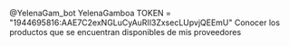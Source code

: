 @YelenaGam_bot
YelenaGamboa
TOKEN = "1944695816:AAE7C2exNGLuCyAuRIl3ZxsecLUpvjQEEmU"
 Conocer los productos que se encuentran disponibles de mis proveedores 